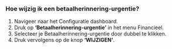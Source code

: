 ### Hoe wijzig ik een betaalherinnering-urgentie?
1.	Navigeer naar het Configuratie dashboard.
2.	Druk op **‘Betaalherinnering-urgentie’** in het menu Financieel. 
3.	Selecteer je Betaalherinnering-urgentie door dubbel te klikken.
4.	Druk vervolgens op de knop **‘WIJZIGEN'**.
